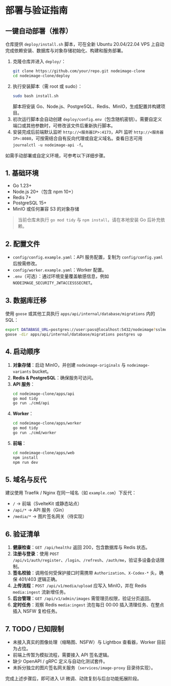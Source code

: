 # 部署与验证指南

## 一键自动部署（推荐）

仓库提供 `deploy/install.sh` 脚本，可在全新 Ubuntu 20.04/22.04 VPS 上自动完成依赖安装、数据库与对象存储初始化、构建和服务部署。

1. 克隆仓库并进入 `deploy/`：
   ```bash
   git clone https://github.com/your/repo.git nodeimage-clone
   cd nodeimage-clone/deploy
   ```
2. 执行安装脚本（需 root 或 sudo）：
   ```bash
   sudo bash install.sh
   ```
   脚本将安装 Go、Node.js、PostgreSQL、Redis、MinIO，生成配置并构建项目。
3. 初次运行脚本会自动创建 `deploy/config.env`（包含随机密钥）。需要自定义端口或其他参数时，可修改该文件后重新执行脚本。
4. 安装完成后前端默认监听 `http://<服务器IP>:4173`，API 监听 `http://<服务器IP>:8080`，可按需结合自有反向代理或自定义域名。查看日志可用 `journalctl -u nodeimage-api -f`。

如需手动部署或自定义环境，可参考以下详细步骤。

## 1. 基础环境

- Go 1.23+
- Node.js 20+（包含 npm 10+）
- Redis 7+
- PostgreSQL 15+
- MinIO 或任何兼容 S3 的对象存储

> 当前仓库未执行 `go mod tidy` 与 `npm install`，请在本地安装 Go 后补充依赖。

## 2. 配置文件

- `config/config.example.yaml`：API 服务配置，复制为 `config/config.yaml` 后按需修改。
- `config/worker.example.yaml`：Worker 配置。
- `.env`（可选）：通过环境变量覆盖敏感信息，例如 `NODEIMAGE_SECURITY_JWTACCESSSECRET`。

## 3. 数据库迁移

使用 `goose` 或其他工具执行 `apps/api/internal/database/migrations` 内的 SQL：

```bash
export DATABASE_URL=postgres://user:pass@localhost:5432/nodeimage?sslmode=disable
goose -dir apps/api/internal/database/migrations postgres up
```

## 4. 启动顺序

1. **对象存储**：启动 MinIO，并创建 `nodeimage-originals` 与 `nodeimage-variants` bucket。
2. **Redis & PostgreSQL**：确保服务可访问。
3. **API 服务**：
   ```bash
   cd nodeimage-clone/apps/api
   go mod tidy
   go run ./cmd/api
   ```
4. **Worker**：
   ```bash
   cd nodeimage-clone/apps/worker
   go mod tidy
   go run ./cmd/worker
   ```
5. **前端**：
   ```bash
   cd nodeimage-clone/apps/web
   npm install
   npm run dev
   ```

## 5. 域名与反代

建议使用 Traefik / Nginx 在同一域名（如 `example.com`）下反代：

- `/` → 前端（SvelteKit 或静态站点）
- `/api/*` → API 服务（Gin）
- `/media/*` → 图片签名网关（待实现）

## 6. 验证清单

1. **健康检查**：`GET /api/healthz` 返回 200，包含数据库与 Redis 状态。
2. **注册与登录**：使用 `POST /api/v1/auth/register`、`/login`、`/refresh`、`/auth/me`，验证多设备会话限制。
3. **签名校验**：调用任何受保护接口时需携带 `Authorization`、`X-Codex-*` 头，确保 401/403 逻辑正确。
4. **上传流程**：`POST /api/v1/media/upload` 应写入 MinIO，并在 Redis `media:ingest` 流新增任务。
5. **后台管理**：`GET /api/v1/admin/images` 需管理员权限，验证分页返回。
6. **定时任务**：观察 Redis `media:ingest` 流在每日 00:00 插入清理任务、在整点插入 NSFW 复检任务。

## 7. TODO / 已知限制

- 未接入真实的图像处理（缩略图、NSFW）与 Lightbox 查看器，Worker 目前为占位。
- 前端上传暂为模拟流程，需要接入 API 签名逻辑。
- 缺少 OpenAPI / gRPC 定义与自动化测试套件。
- 未拆分独立的图片签名网关服务（`services/image-proxy` 目录待实现）。

完成上述步骤后，即可进入 UI 微调、动效复刻与后台功能拓展阶段。
